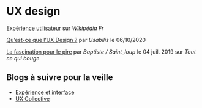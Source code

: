 # UX design
[Expérience utilisateur](https://fr.wikipedia.org/wiki/Exp%C3%A9rience_utilisateur) sur *Wikipédia Fr*

[Qu’est-ce que l’UX Design ?](https://www.usabilis.com/ux-design/) par *Usabilis* le 06/10/2020

[La fascination pour le pire](https://toutcequibouge.net/2019/07/la-fascination-pour-le-pire/) par *Baptiste / Saint_loup* le 04 juil. 2019 sur *Tout ce qui bouge*

## Blogs à suivre pour la veille
- [Expérience et interface](https://uxui.fr)
- [UX Collective](https://uxdesign.cc)
